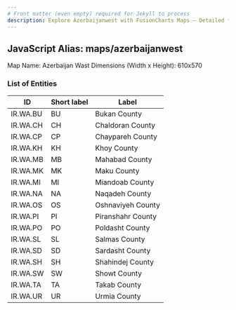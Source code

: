 ```yaml
---
# Front matter (even empty) required for Jekyll to process
description: Explore Azerbaijanwest with FusionCharts Maps – Detailed features for seamless integration. Try now & enhance your data visualization today! 
---
```


## JavaScript Alias: maps/azerbaijanwest

Map Name: Azerbaijan Wast
Dimensions (Width x Height): 610x570

### List of Entities

| ID       | Short label | Label             |
| -------- | ----------- | ----------------- |
| IR.WA.BU | BU          | Bukan County      |
| IR.WA.CH | CH          | Chaldoran County  |
| IR.WA.CP | CP          | Chaypareh County  |
| IR.WA.KH | KH          | Khoy County       |
| IR.WA.MB | MB          | Mahabad County    |
| IR.WA.MK | MK          | Maku County       |
| IR.WA.MI | MI          | Miandoab County   |
| IR.WA.NA | NA          | Naqadeh County    |
| IR.WA.OS | OS          | Oshnaviyeh County |
| IR.WA.PI | PI          | Piranshahr County |
| IR.WA.PO | PO          | Poldasht County   |
| IR.WA.SL | SL          | Salmas County     |
| IR.WA.SD | SD          | Sardasht County   |
| IR.WA.SH | SH          | Shahindej County  |
| IR.WA.SW | SW          | Showt County      |
| IR.WA.TA | TA          | Takab County      |
| IR.WA.UR | UR          | Urmia County      |
